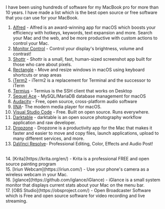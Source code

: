 I have been using hundreds of software for my MacBook pro for more than 10 years. I have made a list which is the best open source or free software that you can use for your MacBook.



1. [Alfred](https://www.alfredapp.com/) - Alfred is an award-winning app for macOS which boosts your efficiency with hotkeys, keywords, text expansion and more. Search your Mac and the web, and be more productive with custom actions to control your Mac.<br>
2. [Monitor Control](https://github.com/MonitorControl/MonitorControl) - Control your display's brightness, volume and contrast!<br>
3. [Shottr](https://shottr.cc/) - Shottr is a small, fast, human-sized screenshot app built for those who care about pixels. <br>
4. [Rectangle](https://rectangleapp.com/) - Move and resize windows in macOS using keyboard shortcuts or snap areas<br>
5. [iTerm2](https://iterm2.com/) - iTerm2 is a replacement for Terminal and the successor to iTerm<br>
6. [Termius](https://termius.com/) - Termius is the SSH client that works on
Desktop<br>
7. [Sequel Ace](https://sequel-ace.com/) - MySQL/MariaDB database management for macOS<br>
8. [Audacity](https://www.audacityteam.org/) - Free, open source, cross-platform audio software<br>
9. [IINA](https://iina.io/)- The modern media player for macOS.<br>
10. [Visual Studio Code](https://code.visualstudio.com/) - Free. Built on open source. Runs everywhere.<br>
11. [Darktable](https://www.darktable.org/) - darktable is an open source photography workflow application and raw developer. <br>
12. [Dropzone](https://aptonic.com/) - Dropzone is a productivity app for the Mac that makes it faster and easier to move and copy files, launch applications, upload to many different services, and more.<br>
13. [DaVinci Resolve](https://www.blackmagicdesign.com/products/davinciresolve)- Professional Editing, Color,
Effects and Audio Post!
<br>
14. [Krita](https://krita.org/en/) - Krita is a professional FREE and open source painting program<br>
15. [Iriun Webcam](https://iriun.com/) - Use your phone's camera as a wireless webcam in your Mac.<br>
16. [iglance](https://github.com/iglance/iGlance) - iGlance is a small system monitor that displays current stats about your Mac on the menu bar.<br>
17. [OBS Studio](https://obsproject.com/) - 
Open Broadcaster Software which is Free and open source software for video recording and live streaming.

<br>